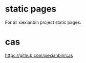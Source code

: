 static pages
============

For all xiexianbin project static pages.

cas
===

https://github.com/xiexianbin/cas


